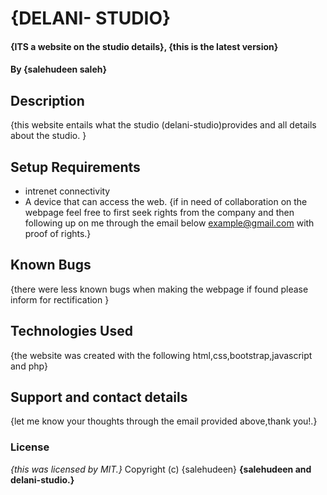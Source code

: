 # {DELANI- STUDIO}
#### {ITS  a website on the studio details}, {this is the latest version}
#### By **{salehudeen saleh}**
## Description
{this website entails what the studio (delani-studio)provides and all details about the studio. }
## Setup Requirements
* intrenet connectivity
* A device that can access the web. 
{if in need of collaboration on the webpage feel free to first seek rights from the company and then following up on me through the email below example@gmail.com with proof of rights.}
## Known Bugs
{there were less known bugs when making the webpage if found please inform for rectification }
## Technologies Used
{the website was created with the following html,css,bootstrap,javascript and php}
## Support and contact details
{let me know your thoughts through the email provided above,thank you!.}
### License
*{this was licensed by MIT.}*
Copyright (c) {salehudeen} **{salehudeen and delani-studio.}**
